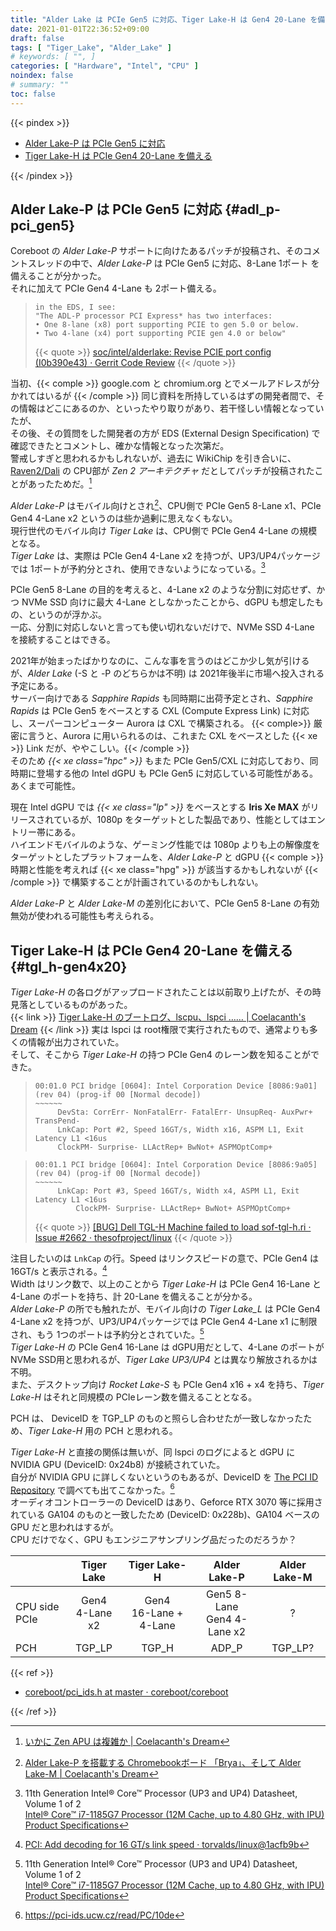 ```yaml
---
title: "Alder Lake は PCIe Gen5 に対応、Tiger Lake-H は Gen4 20-Lane を備える"
date: 2021-01-01T22:36:52+09:00
draft: false
tags: [ "Tiger_Lake", "Alder_Lake" ]
# keywords: [ "", ]
categories: [ "Hardware", "Intel", "CPU" ]
noindex: false
# summary: ""
toc: false
---
```


{{< pindex >}}

 * [Alder Lake-P は PCIe Gen5 に対応](#adl_p-pci_gen5)
 * [Tiger Lake-H は PCIe Gen4 20-Lane を備える](#tgl_h-gen4x20)

{{< /pindex >}}

## Alder Lake-P は PCIe Gen5 に対応 {#adl_p-pci_gen5}

Coreboot の *Alder Lake-P* サポートに向けたあるパッチが投稿され、そのコメントスレッドの中で、*Alder Lake-P* は PCIe Gen5 に対応、8-Lane 1ポート を備えることが分かった。  
それに加えて PCIe Gen4 4-Lane も 2ポート備える。  

 >     in the EDS, I see:
 >     "The ADL-P processor PCI Express* has two interfaces:
 >     • One 8-lane (x8) port supporting PCIE to gen 5.0 or below.
 >     • Two 4-lane (x4) port supporting PCIE gen 4.0 or below"
 >
 > {{< quote >}} [soc/intel/alderlake: Revise PCIE port config (I0b390e43) · Gerrit Code Review](https://review.coreboot.org/c/coreboot/+/48340) {{< /quote >}}

当初、{{< comple >}}  google.com と chromium.org とでメールアドレスが分かれてはいるが {{< /comple >}} 同じ資料を所持しているはずの開発者間で、その情報はどこにあるのか、といったやり取りがあり、若干怪しい情報となっていたが、  
その後、その質問をした開発者の方が EDS (External Design Specification) で確認できたとコメントし、確かな情報となった次第だ。  
警戒しすぎと思われるかもしれないが、過去に WikiChip を引き合いに、[Raven2/Dali](/tags/dali) の CPU部が *Zen 2 アーキテクチャ* だとしてパッチが投稿されたことがあったためだ。[^dali]  

[^dali]: [いかに Zen APU は複雑か | Coelacanth's Dream](/posts/2020/02/16/raven-family-complex/)

*Alder Lake-P* はモバイル向けとされ[^adl_p-mobile]、CPU側で PCIe Gen5 8-Lane x1、PCIe Gen4 4-Lane x2 というのは些か過剰に思えなくもない。  
現行世代のモバイル向け *Tiger Lake* は、CPU側で PCIe Gen4 4-Lane の規模となる。  
*Tiger Lake* は、実際は PCIe Gen4 4-Lane x2 を持つが、UP3/UP4パッケージでは 1ポートが予約分とされ、使用できないようになっている。[^tgl-up3_up4]  

[^adl_p-mobile]: [Alder Lake-P を搭載する Chromebookボード 「Brya」、そして Alder Lake-M | Coelacanth's Dream](/posts/2020/12/02/adl-p-chromebook-board-adl-m/)

PCIe Gen5 8-Lane の目的を考えると、4-Lane x2 のような分割に対応せず、かつ NVMe SSD 向けに最大 4-Lane としなかったことから、dGPU も想定したもの、というのが浮かぶ。  
一応、分割に対応しないと言っても使い切れないだけで、NVMe SSD 4-Lane を接続することはできる。  

2021年が始まったばかりなのに、こんな事を言うのはどこか少し気が引けるが、*Alder Lake* (-S と -P のどちらかは不明) は 2021年後半に市場へ投入される予定にある。  
サーバー向けである *Sapphire Rapids* も同時期に出荷予定とされ、*Sapphire Rapids* は PCIe Gen5 をベースとする CXL (Compute Express Link) に対応し、スーパーコンピューター Aurora は CXL で構築される。
{{< comple>}} 厳密に言うと、Aurora に用いられるのは、これまた CXL をベースとした {{< xe >}} Link だが、ややこしい。{{< /comple >}}  
そのため *{{< xe class="hpc" >}}* もまた PCIe Gen5/CXL に対応しており、同時期に登場する他の Intel dGPU も PCIe Gen5 に対応している可能性がある。あくまで可能性。  

現在 Intel dGPU では *{{< xe class="lp" >}}* をベースとする **Iris Xe MAX** がリリースされているが、1080p をターゲットとした製品であり、性能としてはエントリー帯にある。  
ハイエンドモバイルのような、ゲーミング性能では 1080p よりも上の解像度をターゲットとしたプラットフォームを、*Alder Lake-P* と dGPU {{< comple >}} 時期と性能を考えれば {{< xe class="hpg" >}} が該当するかもしれないが {{< /comple >}} で構築することが計画されているのかもしれない。  

*Alder Lake-P* と *Alder Lake-M* の差別化において、PCIe Gen5 8-Lane の有効無効が使われる可能性も考えられる。  

## Tiger Lake-H は PCIe Gen4 20-Lane を備える {#tgl_h-gen4x20}

*Tiger Lake-H* の各ログがアップロードされたことは以前取り上げたが、その時見落としているものがあった。  
{{< link >}} [Tiger Lake-H のブートログ、lscpu、lspci …… | Coelacanth's Dream](/posts/2020/12/23/tgl-h-log-lscpu-lspci/) {{< /link >}}
実は lspci は root権限で実行されたもので、通常よりも多くの情報が出力されていた。  
そして、そこから *Tiger Lake-H* の持つ PCIe Gen4 のレーン数を知ることができた。  

 >     00:01.0 PCI bridge [0604]: Intel Corporation Device [8086:9a01] (rev 04) (prog-if 00 [Normal decode])
 >     ~~~~~~
 >     		DevSta:	CorrErr- NonFatalErr- FatalErr- UnsupReq- AuxPwr+ TransPend-
 >     		LnkCap:	Port #2, Speed 16GT/s, Width x16, ASPM L1, Exit Latency L1 <16us
 >          ClockPM- Surprise- LLActRep+ BwNot+ ASPMOptComp+

 >     00:01.1 PCI bridge [0604]: Intel Corporation Device [8086:9a05] (rev 04) (prog-if 00 [Normal decode])
 >     ~~~~~~
 >     		LnkCap:	Port #3, Speed 16GT/s, Width x4, ASPM L1, Exit Latency L1 <16us
 >     			ClockPM- Surprise- LLActRep+ BwNot+ ASPMOptComp+
 > {{< quote >}} [[BUG] Dell TGL-H Machine failed to load sof-tgl-h.ri · Issue #2662 · thesofproject/linux](https://github.com/thesofproject/linux/issues/2662) {{< /quote >}}
 
注目したいのは `LnkCap` の行。Speed はリンクスピードの意で、PCIe Gen4 は 16GT/s と表示される。[^pci-gen4]  
Width はリンク数で、以上のことから *Tiger Lake-H* は PCIe Gen4 16-Lane と 4-Lane のポートを持ち、計 20-Lane を備えることが分かる。  
*Alder Lake-P* の所でも触れたが、モバイル向けの *Tiger Lake_L* は PCIe Gen4 4-Lane x2 を持つが、UP3/UP4パッケージでは PCIe Gen4 4-Lane x1 に制限され、もう 1つのポートは予約分とされていた。[^tgl-up3_up4]  
*Tiger Lake-H* の PCIe Gen4 16-Lane は dGPU用だとして、4-Lane のポートが NVMe SSD用と思われるが、*Tiger Lake UP3/UP4* とは異なり解放されるかは不明。  
また、デスクトップ向け *Rocket Lake-S* も PCIe Gen4 x16 + x4 を持ち、*Tiger Lake-H* はそれと同規模の PCIeレーン数を備えることとなる。  

[^tgl-up3_up4]: 11th Generation Intel® Core™ Processor (UP3 and UP4) Datasheet, Volume 1 of 2 <br> [Intel® Core™ i7-1185G7 Processor (12M Cache, up to 4.80 GHz, with IPU) Product Specifications](https://ark.intel.com/content/www/us/en/ark/products/208664/intel-core-i7-1185g7-processor-12m-cache-up-to-4-80-ghz-with-ipu.html?wapkw=tiger%20lake)
[^rkl-pcie]: [Intel Rocket Lake-S の概要を発表　―― Cypress Cove の詳細はまだ、AV1 HWエンコードには非対応 | Coelacanth's Dream](/posts/2020/10/30/intel-rkl/)
[^pci-gen4]: [PCI: Add decoding for 16 GT/s link speed · torvalds/linux@1acfb9b](https://github.com/torvalds/linux/commit/1acfb9b7ee0b1881bb8e875b6757976e48293ec4)

PCH は、 DeviceID を TGP_LP のものと照らし合わせたが一致しなかったため、*Tiger Lake-H* 用の PCH と思われる。  

*Tiger Lake-H* と直接の関係は無いが、同 lspci のログによると dGPU に NVIDIA GPU (DeviceID: 0x24b8) が接続されていた。  
自分が NVIDIA GPU に詳しくないというのもあるが、DeviceID を [The PCI ID Repository](https://pci-ids.ucw.cz/) で調べても出てこなかった。[^pciid-10de]  
オーディオコントローラーの DeviceID はあり、Geforce RTX 3070 等に採用されている GA104 のものと一致したため (DeviceID: 0x228b)、GA104 ベースの GPU だと思われはするが。  
CPU だけでなく、GPU もエンジニアサンプリング品だったのだろうか？  

[^pciid-10de]: <https://pci-ids.ucw.cz/read/PC/10de>

| | Tiger Lake | Tiger Lake-H | Alder Lake-P | Alder Lake-M |
| :-- | :--: | :--: | :--: | :--: |
| CPU side PCIe | Gen4<br>4-Lane x2 | Gen4<br> 16-Lane + 4-Lane | Gen5 8-Lane<br>Gen4 4-Lane x2 | ? |
| PCH | TGP_LP | TGP_H | ADP_P | TGP_LP? |

{{< ref >}}

 * [coreboot/pci_ids.h at master · coreboot/coreboot](https://github.com/coreboot/coreboot/blob/master/src/include/device/pci_ids.h)

{{< /ref >}}
